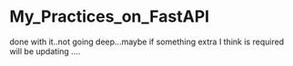 # My_Practices_on_FastAPI

done with it..not going deep...maybe if something extra I think is required will be updating ....
